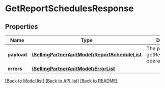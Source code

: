 # GetReportSchedulesResponse

## Properties
Name | Type | Description | Notes
------------ | ------------- | ------------- | -------------
**payload** | [**\SellingPartnerApi\Model\ReportScheduleList**](ReportScheduleList.md) | The payload for the getReportSchedules operation. | [optional] 
**errors** | [**\SellingPartnerApi\Model\ErrorList**](ErrorList.md) |  | [optional] 

[[Back to Model list]](../README.md#documentation-for-models) [[Back to API list]](../README.md#documentation-for-api-endpoints) [[Back to README]](../README.md)


